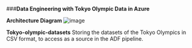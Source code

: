 ###**Data Engineering with Tokyo Olympic Data in Azure**

**Architecture Diagram**
![image](https://github.com/user-attachments/assets/a0cf0b7a-2132-4c77-8576-18fadef1c8f2)


**Tokyo-olympic-datasets**
Storing the datasets of the Tokyo Olympics in CSV format, to access as a source in the ADF pipeline.
